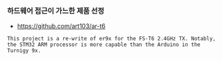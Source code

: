 

### 하드웨어 접근이 가느한 제품 선정
- https://github.com/art103/ar-t6

```
This project is a re-write of er9x for the FS-T6 2.4GHz TX. Notably, the STM32 ARM processor is more capable than the Arduino in the Turnigy 9x.

```

